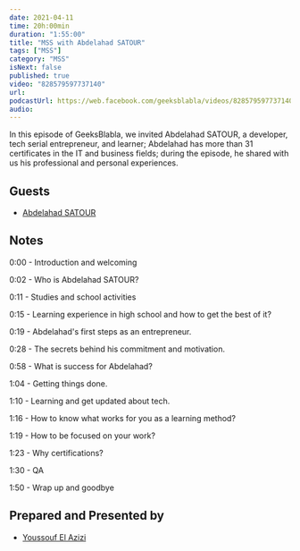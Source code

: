 ```yaml
---
date: 2021-04-11
time: 20h:00min
duration: "1:55:00"
title: "MSS with Abdelahad SATOUR"
tags: ["MSS"]
category: "MSS"
isNext: false
published: true
video: "828579597737140"
url:
podcastUrl: https://web.facebook.com/geeksblabla/videos/828579597737140
audio:
---
```


In this episode of GeeksBlabla, we invited Abdelahad SATOUR, a developer, tech serial entrepreneur, and learner; Abdelahad has more than 31 certificates in the IT and business fields; during the episode, he shared with us his professional and personal experiences.

## Guests

- [Abdelahad SATOUR](https://www.linkedin.com/in/adsatour/)

## Notes

0:00 - Introduction and welcoming

0:02 - Who is Abdelahad SATOUR?

0:11 - Studies and school activities

0:15 - Learning experience in high school and how to get the best of it?

0:19 - Abdelahad's first steps as an entrepreneur.

0:28 - The secrets behind his commitment and motivation.

0:58 - What is success for Abdelahad?

1:04 - Getting things done.

1:10 - Learning and get updated about tech.

1:16 - How to know what works for you as a learning method?

1:19 - How to be focused on your work?

1:23 - Why certifications?

1:30 - QA

1:50 - Wrap up and goodbye

## Prepared and Presented by

- [Youssouf El Azizi](https://elazizi.com/)

